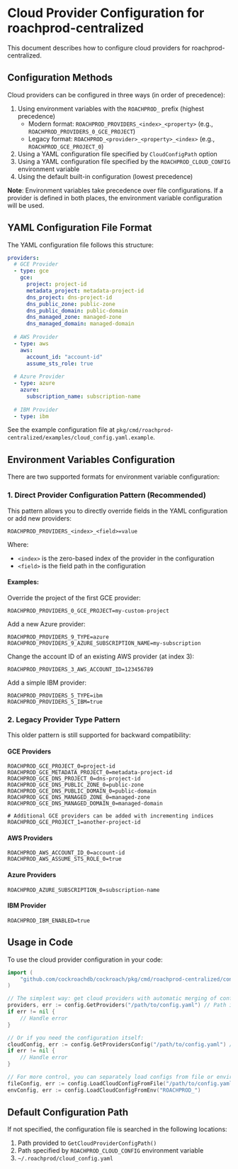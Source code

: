 # Cloud Provider Configuration for roachprod-centralized

This document describes how to configure cloud providers for roachprod-centralized.

## Configuration Methods

Cloud providers can be configured in three ways (in order of precedence):

1. Using environment variables with the `ROACHPROD_` prefix (highest precedence)
   - Modern format: `ROACHPROD_PROVIDERS_<index>_<property>` (e.g., `ROACHPROD_PROVIDERS_0_GCE_PROJECT`)
   - Legacy format: `ROACHPROD_<provider>_<property>_<index>` (e.g., `ROACHPROD_GCE_PROJECT_0`)
2. Using a YAML configuration file specified by `CloudConfigPath` option
3. Using a YAML configuration file specified by the `ROACHPROD_CLOUD_CONFIG` environment variable
4. Using the default built-in configuration (lowest precedence)

**Note**: Environment variables take precedence over file configurations. If a provider is defined in both places, the environment variable configuration will be used.

## YAML Configuration File Format

The YAML configuration file follows this structure:

```yaml
providers:
  # GCE Provider
  - type: gce
    gce:
      project: project-id
      metadata_project: metadata-project-id
      dns_project: dns-project-id
      dns_public_zone: public-zone
      dns_public_domain: public-domain
      dns_managed_zone: managed-zone
      dns_managed_domain: managed-domain
  
  # AWS Provider
  - type: aws
    aws:
      account_id: "account-id"
      assume_sts_role: true
  
  # Azure Provider
  - type: azure
    azure:
      subscription_name: subscription-name
  
  # IBM Provider
  - type: ibm
```

See the example configuration file at `pkg/cmd/roachprod-centralized/examples/cloud_config.yaml.example`.

## Environment Variables Configuration

There are two supported formats for environment variable configuration:

### 1. Direct Provider Configuration Pattern (Recommended)

This pattern allows you to directly override fields in the YAML configuration or add new providers:

```
ROACHPROD_PROVIDERS_<index>_<field>=value
```

Where:
- `<index>` is the zero-based index of the provider in the configuration
- `<field>` is the field path in the configuration

#### Examples:

Override the project of the first GCE provider:
```
ROACHPROD_PROVIDERS_0_GCE_PROJECT=my-custom-project
```

Add a new Azure provider:
```
ROACHPROD_PROVIDERS_9_TYPE=azure
ROACHPROD_PROVIDERS_9_AZURE_SUBSCRIPTION_NAME=my-subscription
```

Change the account ID of an existing AWS provider (at index 3):
```
ROACHPROD_PROVIDERS_3_AWS_ACCOUNT_ID=123456789
```

Add a simple IBM provider:
```
ROACHPROD_PROVIDERS_5_TYPE=ibm
ROACHPROD_PROVIDERS_5_IBM=true
```

### 2. Legacy Provider Type Pattern

This older pattern is still supported for backward compatibility:

#### GCE Providers
```
ROACHPROD_GCE_PROJECT_0=project-id
ROACHPROD_GCE_METADATA_PROJECT_0=metadata-project-id
ROACHPROD_GCE_DNS_PROJECT_0=dns-project-id
ROACHPROD_GCE_DNS_PUBLIC_ZONE_0=public-zone
ROACHPROD_GCE_DNS_PUBLIC_DOMAIN_0=public-domain
ROACHPROD_GCE_DNS_MANAGED_ZONE_0=managed-zone
ROACHPROD_GCE_DNS_MANAGED_DOMAIN_0=managed-domain

# Additional GCE providers can be added with incrementing indices
ROACHPROD_GCE_PROJECT_1=another-project-id
```

#### AWS Providers
```
ROACHPROD_AWS_ACCOUNT_ID_0=account-id
ROACHPROD_AWS_ASSUME_STS_ROLE_0=true
```

#### Azure Providers
```
ROACHPROD_AZURE_SUBSCRIPTION_0=subscription-name
```

#### IBM Provider
```
ROACHPROD_IBM_ENABLED=true
```

## Usage in Code

To use the cloud provider configuration in your code:

```go
import (
    "github.com/cockroachdb/cockroach/pkg/cmd/roachprod-centralized/config"
)

// The simplest way: get cloud providers with automatic merging of configuration sources
providers, err := config.GetProviders("/path/to/config.yaml") // Path is optional
if err != nil {
    // Handle error
}

// Or if you need the configuration itself:
cloudConfig, err := config.GetProvidersConfig("/path/to/config.yaml") // Path is optional
if err != nil {
    // Handle error
}

// For more control, you can separately load configs from file or environment
fileConfig, err := config.LoadCloudConfigFromFile("/path/to/config.yaml")
envConfig, err := config.LoadCloudConfigFromEnv("ROACHPROD_")
```

## Default Configuration Path

If not specified, the configuration file is searched in the following locations:

1. Path provided to `GetCloudProviderConfigPath()`
2. Path specified by `ROACHPROD_CLOUD_CONFIG` environment variable
3. `~/.roachprod/cloud_config.yaml`
